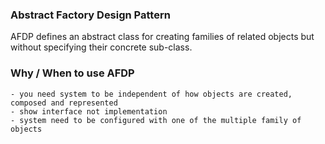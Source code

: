 ### Abstract Factory Design Pattern
AFDP defines an abstract class for creating families of related objects but without specifying their concrete sub-class.
### Why / When to use AFDP
    - you need system to be independent of how objects are created, composed and represented
    - show interface not implementation
    - system need to be configured with one of the multiple family of objects